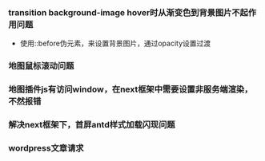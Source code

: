 ### transition background-image hover时从渐变色到背景图片不起作用问题
- 使用::before伪元素，来设置背景图片，通过opacity设置过渡
### 地图鼠标滚动问题
### 地图插件js有访问window，在next框架中需要设置非服务端渲染，不然报错
### 解决next框架下，首屏antd样式加载闪现问题
### wordpress文章请求